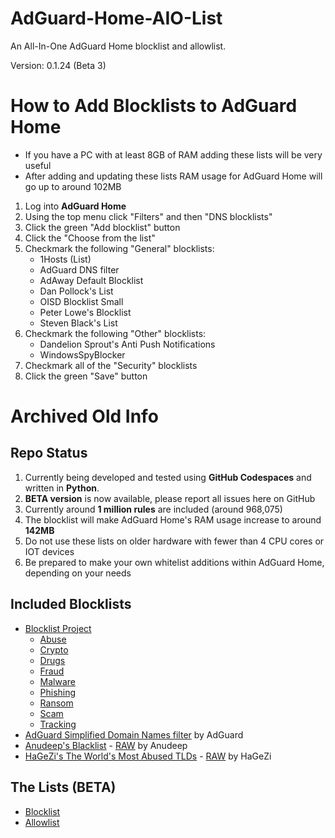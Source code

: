# AdGuard-Home-AIO-List
An All-In-One AdGuard Home blocklist and allowlist.

Version: 0.1.24 (Beta 3)

# How to Add Blocklists to AdGuard Home

- If you have a PC with at least 8GB of RAM adding these lists will be very useful
- After adding and updating these lists RAM usage for AdGuard Home will go up to around 102MB

1. Log into __AdGuard Home__
2. Using the top menu click "Filters" and then "DNS blocklists"
3. Click the green "Add blocklist" button
4. Click the "Choose from the list"
5. Checkmark the following "General" blocklists:
    - 1Hosts (List)
    - AdGuard DNS filter
    - AdAway Default Blocklist
    - Dan Pollock's List
    - OISD Blocklist Small
    - Peter Lowe's Blocklist
    - Steven Black's List
7. Checkmark the following "Other" blocklists:
    - Dandelion Sprout's Anti Push Notifications
    - WindowsSpyBlocker
9. Checkmark all of the "Security" blocklists
10. Click the green "Save" button

# Archived Old Info

## Repo Status

1. Currently being developed and tested using **GitHub Codespaces** and written in **Python**.
2. **BETA version** is now available, please report all issues here on GitHub
3. Currently around **1 million rules** are included (around 968,075)
4. The blocklist will make AdGuard Home's RAM usage increase to around **142MB**
5. Do not use these lists on older hardware with fewer than 4 CPU cores or IOT devices
6. Be prepared to make your own whitelist additions within AdGuard Home, depending on your needs

## Included Blocklists

- [Blocklist Project](https://github.com/blocklistproject/Lists)
    - [Abuse](https://blocklistproject.github.io/Lists/adguard/abuse-ags.txt)
    - [Crypto](https://blocklistproject.github.io/Lists/adguard/crypto-ags.txt)
    - [Drugs](https://blocklistproject.github.io/Lists/adguard/drugs-ags.txt)
    - [Fraud](https://blocklistproject.github.io/Lists/adguard/fraud-ags.txt)
    - [Malware](https://blocklistproject.github.io/Lists/adguard/malware-ags.txt)
    - [Phishing](https://blocklistproject.github.io/Lists/adguard/phishing-ags.txt)
    - [Ransom](https://blocklistproject.github.io/Lists/adguard/ransomware-ags.txt)
    - [Scam](https://blocklistproject.github.io/Lists/adguard/scam-ags.txt)
    - [Tracking](https://blocklistproject.github.io/Lists/adguard/tracking-ags.txt)
- [AdGuard Simplified Domain Names filter](https://adguardteam.github.io/AdGuardSDNSFilter/Filters/filter.txt) by AdGuard
- [Anudeep's Blacklist](https://github.com/anudeepND/blacklist) - [RAW](https://raw.githubusercontent.com/anudeepND/blacklist/master/adservers.txt) by Anudeep
- [HaGeZi's The World's Most Abused TLDs](https://github.com/hagezi/dns-blocklists) - [RAW](https://raw.githubusercontent.com/hagezi/dns-blocklists/main/adblock/spam-tlds.txt) by HaGeZi

## The Lists (BETA)

- [Blocklist](https://raw.githubusercontent.com/hl2guide/AdGuard-Home-AIO-Blocklist/main/aio_blocklist_final.txt)
- [Allowlist](https://raw.githubusercontent.com/hl2guide/AdGuard-Home-AIO-Blocklist/main/allowlist.txt)
